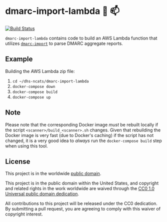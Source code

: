 # dmarc-import-lambda :postal_horn: :mailbox: #

[![Build Status](https://travis-ci.com/dhs-ncats/dmarc-import-lambda.svg?branch=develop)](https://travis-ci.com/dhs-ncats/dmarc-import-lambda)

`dmarc-import-lambda` contains code to build an AWS Lambda function
that utilizes
[`dmarc-import`](https://github.com/dhs-ncats/dmarc-import) to parse
DMARC aggregate reports.

## Example ##

Building the AWS Lambda zip file:
1. `cd ~/dhs-ncats/dmarc-import-lambda`
2. `docker-compose down`
2. `docker-compose build`
3. `docker-compose up`

## Note ##

Please note that the corresponding Docker image _must_ be rebuilt
locally if the script `<scanner>/build_<scanner>.sh` changes.  Given
that rebuilding the Docker image is very fast (due to Docker's
caching) if the script has not changed, it is a very good idea to
_always_ run the `docker-compose build` step when using this tool.

## License ##

This project is in the worldwide [public domain](LICENSE.md).

This project is in the public domain within the United States, and
copyright and related rights in the work worldwide are waived through
the [CC0 1.0 Universal public domain
dedication](https://creativecommons.org/publicdomain/zero/1.0/).

All contributions to this project will be released under the CC0
dedication. By submitting a pull request, you are agreeing to comply
with this waiver of copyright interest.
